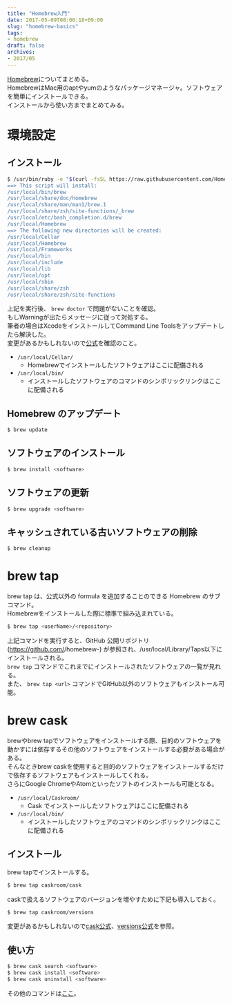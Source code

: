 ```yaml
---
title: "Homebrew入門"
date: 2017-05-09T08:00:18+09:00
slug: "homebrew-basics"
tags:
- homebrew
draft: false
archives:
- 2017/05
---
```


[Homebrew](http://brew.sh/index_ja.html)についてまとめる。  
HomebrewはMac用のaptやyumのようなパッケージマネージャ。ソフトウェアを簡単にインストールできる。  
インストールから使い方までまとめてみる。

<!--more-->

# 環境設定

## インストール

```sh
$ /usr/bin/ruby -e "$(curl -fsSL https://raw.githubusercontent.com/Homebrew/install/master/install)”
==> This script will install:
/usr/local/bin/brew
/usr/local/share/doc/homebrew
/usr/local/share/man/man1/brew.1
/usr/local/share/zsh/site-functions/_brew
/usr/local/etc/bash_completion.d/brew
/usr/local/Homebrew
==> The following new directories will be created:
/usr/local/Cellar
/usr/local/Homebrew
/usr/local/Frameworks
/usr/local/bin
/usr/local/include
/usr/local/lib
/usr/local/opt
/usr/local/sbin
/usr/local/share/zsh
/usr/local/share/zsh/site-functions
```

上記を実行後、 `brew doctor` で問題がないことを確認。  
もしWarningが出たらメッセージに従って対処する。  
筆者の場合はXcodeをインストールしてCommand Line Toolsをアップデートしたら解決した。  
変更があるかもしれないので[公式](http://brew.sh/index_ja.html)を確認のこと。

- `/usr/local/Cellar/`
    - Homebrewでインストールしたソフトウェアはここに配備される
- `/usr/local/bin/`
    - インストールしたソフトウェアのコマンドのシンボリックリンクはここに配備される

## Homebrew のアップデート

```sh
$ brew update
```

## ソフトウェアのインストール

```sh
$ brew install <software>
```

## ソフトウェアの更新

```sh
$ brew upgrade <software>
```

## キャッシュされている古いソフトウェアの削除

```sh
$ brew cleanup
```

# brew tap

brew tap は、公式以外の formula を追加することのできる Homebrew のサブコマンド。  
Homebrewをインストールした際に標準で組み込まれている。

```sh
$ brew tap <userName>/<repository>
```

上記コマンドを実行すると、GitHub 公開リポジトリ (https://github.com/<userName>/homebrew-<repository>) が参照され、/usr/local/Library/Taps以下にインストールされる。  
`brew tap` コマンドでこれまでにインストールされたソフトウェアの一覧が見れる。  
また、 `brew tap <url>` コマンドでGitHub以外のソフトウェアもインストール可能。

# brew cask

brewやbrew tapでソフトウェアをインストールする際、目的のソフトウェアを動かすには依存するその他のソフトウェアをインストールする必要がある場合がある。  
そんなときbrew caskを使用すると目的のソフトウェアをインストールするだけで依存するソフトウェアもインストールしてくれる。  
さらにGoogle ChromeやAtomといったソフトのインストールも可能となる。

- `/usr/local/Caskroom/`
    - Cask でインストールしたソフトウェアはここに配備される
- `/usr/local/bin/`
    - インストールしたソフトウェアのコマンドのシンボリックリンクはここに配備される

## インストール

brew tapでインストールする。

```sh
$ brew tap caskroom/cask
```

caskで扱えるソフトウェアのバージョンを増やすために下記も導入しておく。

```sh
$ brew tap caskroom/versions
```

変更があるかもしれないので[cask公式](https://caskroom.github.io)、[versions公式](https://github.com/caskroom/homebrew-versions)を参照。

## 使い方

```sh
$ brew cask search <software>
$ brew cask install <software>
$ brew cask uninstall <software>
```

その他のコマンドは[ここ](https://github.com/caskroom/homebrew-cask/blob/master/USAGE.md)。
